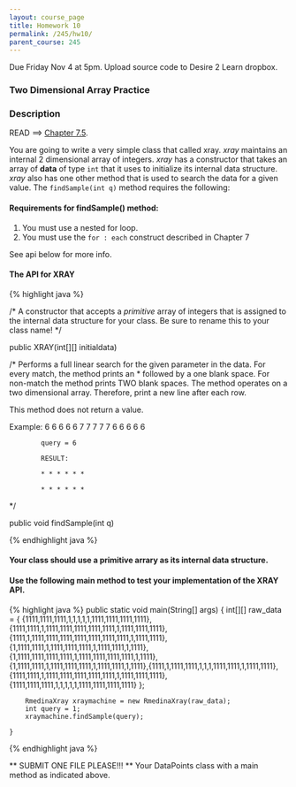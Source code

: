 ```yaml
---
layout: course_page
title: Homework 10
permalink: /245/hw10/
parent_course: 245
---
```


Due Friday Nov 4 at 5pm. Upload source code to Desire 2 Learn dropbox.

### Two Dimensional Array Practice


### Description

READ ==> [Chapter 7.5](http://math.hws.edu/javanotes/c7/s5.html).

You are going to write a very simple class that called xray. *xray* maintains an internal 2 dimensional array of integers. *xray* has a constructor that takes an array of **data** of type ```int``` that it uses to initialize its internal data structure. *xray* also has one other method that is used to search the data for a given value. The ```findSample(int q)``` method requires the following: 

#### Requirements for findSample() method:
1. You must use a nested for loop.
2. You must use the ```for : each``` construct described in Chapter 7

See api below for more info. 

#### The API for XRAY

{% highlight java %}

/* 
A constructor that accepts a *primitive* array of integers 
that is assigned to the internal data structure for your class. 
Be sure to rename this to your class name!
*/

public XRAY(int[][] initialdata)


/* 
Performs a full linear search for the given parameter in the data. 
For every match, the method prints an * followed by a one blank space. For 
non-match the method prints TWO blank spaces. The method operates 
on a two dimensional array. Therefore, print a new line after each row.

This method does not return a value.

Example:	6 6 6 6 6
			7 7 7 7 7
			6 6 6 6 6

			query = 6
			
			RESULT:

			* * * * * *

			* * * * * *          
*/			      

public void findSample(int q)

{% endhighlight java %}

#### Your class should use a primitive arrary as its internal data structure. 

#### Use the following main method to test your implementation of the XRAY API.
{% highlight java %}
	public static void main(String[] args) {
		int[][] raw_data = { {1111,1111,1111,1,1,1,1,1,1111,1111,1111,1111},{1111,1111,1,1111,1111,1111,1111,1111,1,1111,1111,1111},{1111,1,1111,1111,1111,1111,1111,1111,1111,1,1111,1111},{1,1111,1111,1,1111,1111,1111,1,1111,1111,1,1111},{1,1111,1111,1111,1111,1,1111,1111,1111,1111,1,1111},{1,1111,1111,1,1111,1111,1111,1,1111,1111,1,1111},{1111,1,1111,1111,1,1,1,1111,1111,1,1111,1111},{1111,1111,1,1111,1111,1111,1111,1111,1,1111,1111,1111},{1111,1111,1111,1,1,1,1,1,1111,1111,1111,1111} };

		RmedinaXray xraymachine = new RmedinaXray(raw_data);
		int query = 1;
		xraymachine.findSample(query);		

	}
{% endhighlight java %}



** SUBMIT ONE FILE PLEASE!!! ** Your DataPoints class with a main method as indicated above.










